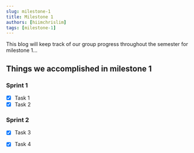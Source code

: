 ```yaml
---
slug: milestone-1
title: Milestone 1
authors: [hiimchrislim]
tags: [milestone-1]
---
```

This blog will keep track of our group progress throughout the semester for milestone 1...

<!-- truncate -->
## Things we accomplished in milestone 1

### Sprint 1
- [x] Task 1
- [x] Task 2
### Sprint 2
- [x] Task 3
- [x] Task 4

